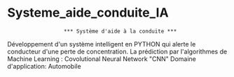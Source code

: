 # Systeme_aide_conduite_IA

                      *** Système d'aide à la conduite ***
    
Développement d'un système intelligent en PYTHON qui alerte le conducteur d'une perte de concentration.
La prédiction par l'algorithmes de Machine Learning : Covolutional Neural Network "CNN"
Domaine d'application: Automobile
